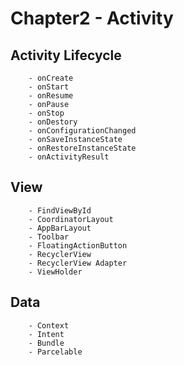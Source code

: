 # Chapter2 - Activity

## Activity Lifecycle
```
    - onCreate
    - onStart
    - onResume
    - onPause
    - onStop
    - onDestory          
    - onConfigurationChanged  
    - onSaveInstanceState
    - onRestoreInstanceState
    - onActivityResult    
```

## View
```
    - FindViewById
    - CoordinatorLayout
    - AppBarLayout
    - Toolbar
    - FloatingActionButton
    - RecyclerView
    - RecyclerView Adapter
    - ViewHolder
```

## Data
```
    - Context
    - Intent
    - Bundle
    - Parcelable    
```